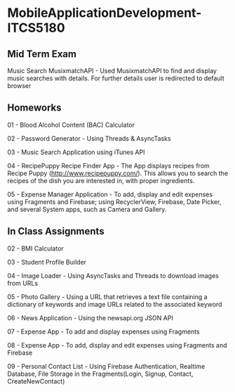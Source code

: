 # MobileApplicationDevelopment-ITCS5180

Mid Term Exam 
--------------
Music Search MusixmatchAPI - Used MusixmatchAPI to find and display music searches with details. For further details user is redirected to default browser

Homeworks
----------
01 - Blood Alcohol Content (BAC) Calculator

02 - Password Generator - Using Threads & AsyncTasks

03 - Music Search Application using iTunes API

04 - RecipePuppy Recipe Finder App - The App displays recipes from Recipe Puppy (http://www.recipepuppy.com/). This allows you to search the recipes of the dish you are interested in, with proper ingredients.

05 - Expense Manager Application - To add, display and edit expenses using Fragments and Firebase; using RecyclerView, Firebase, Date Picker, and several System apps, such as Camera and Gallery.

In Class Assignments
---------------------

02 - BMI Calculator

03 - Student Profile Builder

04 - Image Loader - Using AsyncTasks and Threads to download images from URLs

05 - Photo Gallery - Using a URL that retrieves a text file containing a dictionary of keywords and image URLs related to the associated keyword

06 - News Application - Using the newsapi.org JSON API

07 - Expense App - To add and display expenses using Fragments

08 - Expense App - To add, display and edit expenses using Fragments and Firebase

09 - Personal Contact List - Using Firebase Authentication, Realtime Database, File Storage in the Fragments(Login, Signup, Contact, CreateNewContact)
